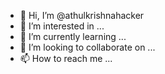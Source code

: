 - 👋 Hi, I’m @athulkrishnahacker
- 👀 I’m interested in ...
- 🌱 I’m currently learning ...
- 💞️ I’m looking to collaborate on ...
- 📫 How to reach me ...

<!---
athulkrishnahacker/athulkrishnahacker is a ✨ special ✨ repository because its `README.md` (this file) appears on your GitHub profile.
You can click the Preview link to take a look at your changes.
--->

